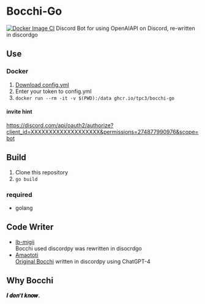 # Bocchi-Go
[![Docker Image CI](https://github.com/tpc3/Bocchi-Go/actions/workflows/docker-image.yml/badge.svg)](https://github.com/tpc3/Bocchi-Go/actions/workflows/docker-image.yml)
Discord Bot for using OpenAIAPI on Discord, re-written in discordgo 

## Use
### Docker
1. [Download config.yml](https://raw.githubusercontent.com/tpc3/Bocchi-Go/master/config.yml)
1. Enter your token to config.yml
1. `docker run --rm -it -v $(PWD):/data ghcr.io/tpc3/bocchi-go`

#### invite hint
https://discord.com/api/oauth2/authorize?client_id=XXXXXXXXXXXXXXXXXXX&permissions=274877990976&scope=bot

## Build
1. Clone this repository
1. `go build`

### required
- golang

## Code Writer
* [lb-migii](https://github.com/lb-migii)  
Bocchi used discordpy was rewritten in disocrdgo
* [Amaototi](https://github.com/Amaototi)  
[Original Bocchi](https://github.com/tpc3/Bocchi) written in discordpy using ChatGPT-4

## Why Bocchi
**𝑰 𝒅𝒐𝒏'𝒕 𝒌𝒏𝒐𝒘.**
